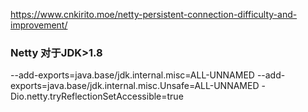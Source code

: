 
https://www.cnkirito.moe/netty-persistent-connection-difficulty-and-improvement/

### Netty 对于JDK>1.8
--add-exports=java.base/jdk.internal.misc=ALL-UNNAMED
--add-exports=java.base/jdk.internal.misc.Unsafe=ALL-UNNAMED
-Dio.netty.tryReflectionSetAccessible=true
